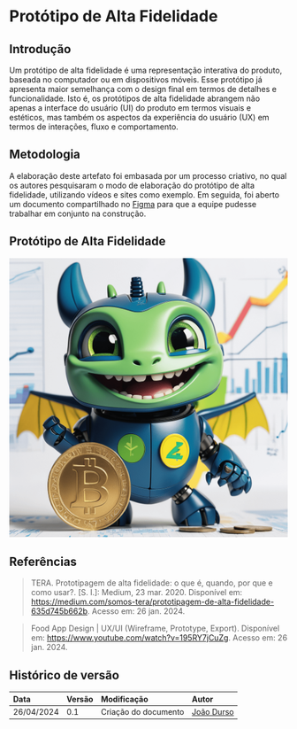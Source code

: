 # Protótipo de Alta Fidelidade

## Introdução
Um protótipo de alta fidelidade é uma representação interativa do produto, baseada no computador ou em dispositivos móveis. Esse protótipo já apresenta maior semelhança com o design final em termos de detalhes e funcionalidade. Isto é, os protótipos de alta fidelidade abrangem não apenas a interface do usuário (UI) do produto em termos visuais e estéticos, mas também os aspectos da experiência do usuário (UX) em termos de interações, fluxo e comportamento.

## Metodologia
A elaboração deste artefato foi embasada por um processo criativo, no qual os autores pesquisaram o modo de elaboração do protótipo de alta fidelidade, utilizando vídeos e sites como exemplo. Em seguida, foi aberto um documento compartilhado no [Figma](https://www.figma.com/) para que a equipe pudesse trabalhar em conjunto na construção.

## Protótipo de Alta Fidelidade

<div align="center">

![Protótipo de Alta Fidelidade](../assets/logo/logobot.png)

</div>

## Referências

> TERA. Prototipagem de alta fidelidade: o que é, quando, por que e como usar?. [S. l.]: Medium, 23 mar. 2020. Disponível em: https://medium.com/somos-tera/prototipagem-de-alta-fidelidade-635d745b662b. Acesso em: 26 jan. 2024.

> Food App Design | UX/UI (Wireframe, Prototype, Export). Disponível em: https://www.youtube.com/watch?v=195RY7jCuZg. Acesso em: 26 jan. 2024.

## Histórico de versão

| Data | Versão | Modificação | Autor |
| :- | :- | :- | :- |
| 26/04/2024 | 0.1 | Criação do documento | [João Durso](https://github.com/jvsdurso) | 